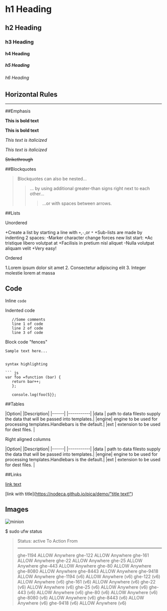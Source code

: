 # h1 Heading
## h2 Heading
### h3 Heading
#### h4 Heading
##### h5 Heading
###### h6 Heading


## Horizontal Rules

----


##Emphasis

**This is bold text**

__This is bold text__

*This text is italicized*

_This text is italicized_

~~Strikethrough~~


##Blockquotes


>Blockquotes can also be nested...
>> ... by using additional greater-than signs right next to each other...
> > > ...or with spaces between arrows.


##Lists

Unordered

+Create a list by starting a line with `+`,`-`,or `*`
+Sub-lists are made by indenting 2 spaces:
  -Marker character change forces new list start:
    *Ac tristique libero volutpat at
    +Facilisis in pretium nisl aliquet
    -Nulla volutpat aliquam velit
+Very easy!

Ordered

1.Lorem ipsum dolor sit amet
2. Consectetur adipiscing elit
3. Integer molestie lorem at massa

## Code

Inline `code`

Indented code

       //Some comments
       line 1 of code
       line 2 of code
       line 3 of code
       
        
Block code "fences"

```
Sample text here...


syntax highlighting

``` js
var foo =function (bar) {
   return bar++;
   };
   
   console.log(foo(5}};
   ```
   
   ##Tables
   
  |Option| |Description|
  |------| |-----------|
  |data  | path to data filesto supply the data that will be passed into templates.|
  |engine| engine to be used for processing templates.Handlebars is the default.|
  |ext   | extension to be used for dest files. |
  
  Right aligned columns
  
  |Option| |Description|
  |------| |-----------|
  |data  | path to data filesto supply the data that will be passed into templates.|
  |engine| engine to be used for processing templates.Handlebars is the default.|
  |ext   | extension to be used for dest files. |
  
  
  ##Links
  
 [link text](https:https://ngg.798sc.com//)
 
 [link with title]([https://nodeca.github.io/pica/demo/"title text!"](https://www.youtube.com/redirect?event=video_description&redir_token=QUFFLUhqa0kwZ2ZOSkswSmg0R0Q1eEV2T0dCSVM5OXhOUXxBQ3Jtc0ttV0tZM3dIck1FQnlIT3BfMlpiSXI0MVc5Q2haTDl2YzQwSkxiUlJiMHpvQ0ExeGtXbzVvZnlWM2tIWVh1Y0xGVHl4MUVHUjlWUFRFdTBFZ3lxZkRGQjkzYlpLR1hBV2pqdHMtMTV2QzJYc3duRU5acw&q=https%3A%2F%2Fngg.798sc.com%2F&v=_PgFirdx0eY))
 
 ## Images
 
 ![minion](https://octodex.github.com/images/minion.png)
 
 $ sudo ufw status
> Status: active
> To                         Action      From
> --                         ------      ----
> ghe-1194                   ALLOW       Anywhere
> ghe-122                    ALLOW       Anywhere
> ghe-161                    ALLOW       Anywhere
> ghe-22                     ALLOW       Anywhere
> ghe-25                     ALLOW       Anywhere
> ghe-443                    ALLOW       Anywhere
> ghe-80                     ALLOW       Anywhere
> ghe-8080                   ALLOW       Anywhere
> ghe-8443                   ALLOW       Anywhere
> ghe-9418                   ALLOW       Anywhere
> ghe-1194 (v6)              ALLOW       Anywhere (v6)
> ghe-122 (v6)               ALLOW       Anywhere (v6)
> ghe-161 (v6)               ALLOW       Anywhere (v6)
> ghe-22 (v6)                ALLOW       Anywhere (v6)
> ghe-25 (v6)                ALLOW       Anywhere (v6)
> ghe-443 (v6)               ALLOW       Anywhere (v6)
> ghe-80 (v6)                ALLOW       Anywhere (v6)
> ghe-8080 (v6)              ALLOW       Anywhere (v6)
> ghe-8443 (v6)              ALLOW       Anywhere (v6)
> ghe-9418 (v6)              ALLOW       Anywhere (v6)
